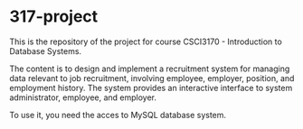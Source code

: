 # 317-project

This is the repository of the project for course CSCI3170 - Introduction to Database Systems. 

The content is to design and implement a recruitment system for  managing data relevant to job recruitment, involving employee, employer, position, and employment history. The system provides an interactive interface to system administrator, employee, and employer. 

To use it, you need the acces to MySQL database system.
